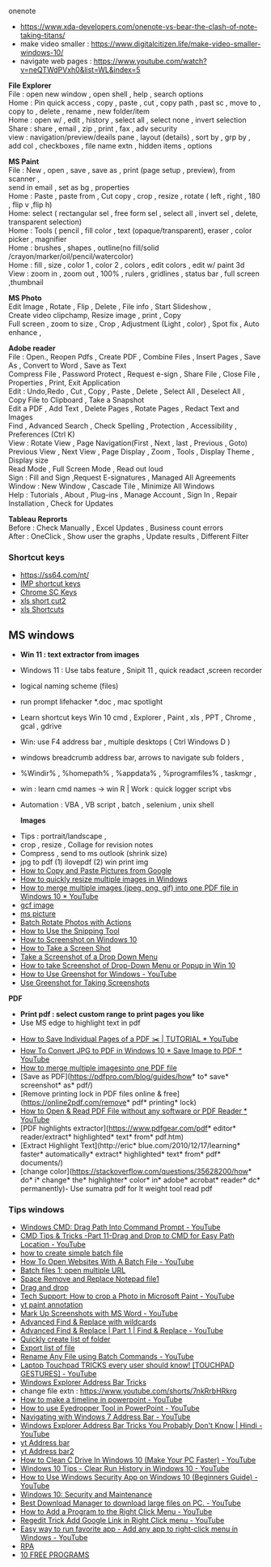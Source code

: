 onenote
* https://www.xda-developers.com/onenote-vs-bear-the-clash-of-note-taking-titans/
* make video smaller : https://www.digitalcitizen.life/make-video-smaller-windows-10/
* navigate web pages : https://www.youtube.com/watch?v=neQTWdPVxh0&list=WL&index=5
  
**File Explorer**  
File : open new window , open shell , help , search options  
Home : Pin quick access , copy , paste , cut , copy path , past sc , move to , copy to , delete , rename , new folder/item  
Home : open w/ , edit , history , select all , select none , invert selection  
Share : share , email , zip , print , fax , adv security  
view : navigation/preview/deails pane , layout (details) , sort by , grp by , add col , checkboxes , file name extn , hidden items , options


**MS Paint**  
File : New , open , save , save as , print (page setup , preview), from scanner ,  
send in email , set as bg , properties  
Home : Paste , paste from , Cut copy , crop , resize , rotate ( left , right , 180 , flip v ,flip h)  
Home: select ( rectangular sel , free form sel , select all , invert sel , delete, transparent selection)  
Home : Tools ( pencil , fill color , text (opaque/transparent), eraser , color picker , magnifier  
Home : brushes , shapes , outline(no fill/solid /crayon/marker/oil/pencil/watercolor)  
Home : fill , size , color 1 , color 2 , colors , edit colors , edit w/ paint 3d  
View : zoom in , zoom out , 100% , rulers , gridlines , status bar , full screen ,thumbnail

**MS Photo**  
Edit Image , Rotate , Flip , Delete , File info , Start Slideshow ,  
Create video clipchamp, Resize image , print , Copy  
Full screen , zoom to size , Crop , Adjustment (Light , color) , Spot fix , Auto enhance ,


**Adobe reader**  
File : Open., Reopen Pdfs , Create PDF , Combine Files , Insert Pages , Save As , Convert to Word , Save as Text  
Compress File , Password Protect , Request e-sign , Share File , Close File , Properties , Print, Exit Application  
Edit : Undo,Redo , Cut , Copy , Paste , Delete , Select All , Deselect All , Copy File to Clipboard , Take a Snapshot  
Edit a PDF , Add Text , Delete Pages , Rotate Pages , Redact Text and Images  
Find , Advanced Search , Check Spelling , Protection , Accessibility , Preferences (Ctrl K)  
View : Rotate View , Page Navigation(First , Next , last , Previous , Goto)  
Previous View , Next View , Page Display , Zoom , Tools , Display Theme , Display size  
Read Mode , Full Screen Mode , Read out loud  
Sign : Fill and Sign ,Request E-signatures , Managed All Agreements  
Window : New Window , Cascade Tile , Minimize All Windows  
Help : Tutorials , About , Plug-ins , Manage Account , Sign In , Repair Installation , Check for Updates


**Tableau Reprorts**  
Before : Check Manually , Excel Updates , Business count errors  
After : OneClick , Show user the graphs , Update results , Different Filter

### Shortcut keys
* https://ss64.com/nt/
* [IMP shortcut keys](https://shortcutworld.com/Shortcuts)
* [Chrome SC Keys](https://support.google.com/chrome/answer/157179?hl=en&co=GENIE.Platform%3DDesktop)
* [xls short cut2](https://www.myonlinetraininghub.com/excel-shortcuts)
* [xls Shortcuts](https://shortcutworld.com/Excel/win/Microsoft-Excel_Shortcuts)

## MS windows
- **Win 11 : text extractor from images**
- Windows 11 : Use tabs feature , Snipit 11 ,  quick readact ,screen recorder
- logical naming scheme (files)
- run prompt lifehacker \*.doc , mac spotlight
- Learn shortcut keys Win 10 cmd , Explorer , Paint , xls , PPT , Chrome , gcal , gdrive
- Win: use F4 address bar , multiple desktops ( Ctrl Windows D )
- windows breadcrumb address bar, arrows to navigate sub folders ,
- %Windir% , %homepath% , %appdata% , %programfiles% , taskmgr ,
- win : learn cmd names -> win R | Work : quick logger script vbs 
- Automation : VBA , VB script , batch , selenium , unix shell


  **Images**
* Tips : portrait/landscape , 
* crop , resize , Collage for revision  notes
* Compress , send to ms outlook (shrink size)
* jpg to pdf (1) ilovepdf (2) win print img 
* [How to Copy and Paste Pictures from Google](https://www.youtube.com/watch?v=Q9X0bZ76avQ&list=WL&index=10)
* [How to quickly resize multiple images in Windows](https://www.youtube.com/watch?v=19GbI6oFrW0&list=PLmMyXRtEtJEaqQeA_068ga5GVikqkGAR9&index=3)
* [How to merge multiple images (jpeg, png, gif) into one PDF file in Windows 10 *  YouTube](https://www.youtube.com/watch?v=bBQe7cAkOfw)
* [gcf image](https://edu.gcfglobal.org/en/imageediting101/)
* [ms picture](https://freewindowsvistatutorials.com/workingWithPicturesInWindows7.php)
* [Batch Rotate Photos with Actions](https://www.youtube.com/watch?v=tf80sF3_0L4&list=PLmMyXRtEtJEaqQeA_068ga5GVikqkGAR9&index=26)
* [How to Use the Snipping Tool](https://www.howtogeek.com/207754/how-to-use-the-snipping-tool-in-windows-to-take-screenshots/)
* [How to Screenshot on Windows 10](https://www.howtogeek.com/226280/how-to-take-screenshots-in-windows-10/)
* [How to Take a Screen Shot](https://www.youtube.com/watch?v=InW_AXV8Dc4&list=WL&index=22)
* [Take a Screenshot of a Drop Down Menu](https://www.youtube.com/watch?v=qFa7Dpwm89M&list=WL&index=18)
* [How to take Screenshot of Drop-Down Menu or Popup in Win 10](https://www.youtube.com/watch?v=pfCM45iXvaI&list=WL&index=24)
* [How to Use Greenshot for Windows - YouTube](https://www.youtube.com/watch?v=j45VKCrNYBE)
* [Use Greenshot for Taking Screenshots](https://www.youtube.com/watch?v=UdeYSC2ZZso&list=PLmMyXRtEtJEaqQeA_068ga5GVikqkGAR9&index=20)

  
**PDF**
- **Print pdf : select custom range to print pages you like**
- Use MS edge to highlight text in pdf
*  [How to Save Individual Pages of a PDF ✂️ | TUTORIAL *  YouTube](https://www.youtube.com/watch?v=Irc_620LcaE&list=WL&index=45)
*  [How To Convert JPG to PDF in Windows 10 *  Save Image to PDF *  YouTube](https://www.youtube.com/watch?v=8ZQGSVVasuE)
*  [How to merge multiple imagesinto one PDF file](https://www.youtube.com/watch?v=bBQe7cAkOfw&list=WL&index=7)
*  [Save as PDF](https://pdfpro.com/blog/guides/how* to* save* screenshot* as* pdf/)
*  [Remove printing lock in PDF files online & free](https://online2pdf.com/remove* pdf* printing* lock)
*  [How to Open & Read PDF File without any software or PDF Reader *  YouTube](https://www.youtube.com/watch?v=Ceoc9hfRHdY&list=WL&index=11)
*  [PDF highlights extractor](https://www.pdfgear.com/pdf* editor* reader/extract* highlighted* text* from* pdf.htm)
*  [Extract Highlight Text](http://eric* blue.com/2010/12/17/learning* faster* automatically* extract* highlighted* text* from* pdf* documents/)
*  [change color](https://stackoverflow.com/questions/35628200/how* do* i* change* the* highlighter* color* in* adobe* acrobat* reader* dc* permanently)- Use sumatra pdf for lt weight tool read pdf


### Tips windows
* [Windows CMD: Drag Path Into Command Prompt - YouTube](https://www.youtube.com/watch?v=q494i9RH8NE&list=PLmMyXRtEtJEaqQeA_068ga5GVikqkGAR9&index=7)
* [CMD Tips & Tricks -Part 11-Drag and Drop to CMD for Easy Path Location - YouTube](https://www.youtube.com/watch?v=F5Wctl8DBgI&list=WL&index=24)
* [how to create simple batch file ](https://www.youtube.com/watch?v=TzhtTSIOnmg&list=PLmMyXRtEtJEaqQeA_068ga5GVikqkGAR9&index=24)
* [How To Open Websites With A Batch File - YouTube](https://www.youtube.com/watch?v=Rcwz9CM9I_E&list=PLmMyXRtEtJEaqQeA_068ga5GVikqkGAR9&index=8)
* [Batch files 1: open multiple URL](https://www.youtube.com/watch?v=m6toSwPewo8&list=PLmMyXRtEtJEaqQeA_068ga5GVikqkGAR9&index=9)
* [Space Remove and Replace Notepad file1](https://www.youtube.com/watch?v=y3rNhoHQCQU&list=PLmMyXRtEtJEaqQeA_068ga5GVikqkGAR9&index=19)
* [Drag and drop](https://www.youtube.com/watch?v=q494i9RH8NE&list=PLmMyXRtEtJEaMk5au5y8p8avI5kJuQPHS&index=37&pp=gAQBiAQB)
* [Tech Support: How to crop a Photo in Microsoft Paint - YouTube](https://www.youtube.com/watch?v=U0xEoBBBZZ0&list=WL&index=20)
* [yt paint annotation](https://youtu.be/4wM4IJh3Ruk?si=3Yzl2HUsXCb5O-Uy)
* [Mark Up Screenshots with MS Word - YouTube](https://www.youtube.com/watch?v=R5r9OHgBN6U&list=PLmMyXRtEtJEYEbVO5Freg35Xl6HzMm63z&index=19)
* [Advanced Find & Replace with wildcards](https://www.youtube.com/watch?v=xeP9yyg6lF4)
* [Advanced Find & Replace | Part 1 | Find & Replace - YouTube](https://www.youtube.com/watch?v=ZDuM2oQAiLw) 
* [Quickly create list of folder](https://www.youtube.com/watch?v=A9Z8AzSMAvs&list=PLmMyXRtEtJEaqQeA_068ga5GVikqkGAR9&index=15)
* [Export list of file](https://www.youtube.com/watch?v=JN65g-0k534&list=PLmMyXRtEtJEaqQeA_068ga5GVikqkGAR9&index=15)
* [Rename Any File using Batch Commands - YouTube](https://www.youtube.com/watch?v=nDbmWhJwYdM&list=PLmMyXRtEtJEaqQeA_068ga5GVikqkGAR9&index=35)
* [Laptop Touchpad TRICKS every user should know! [TOUCHPAD GESTURES] - YouTube](https://www.youtube.com/watch?v=d3Nh3fJZpy4&list=WL&index=33)
* [Windows Explorer Address Bar Tricks](https://www.youtube.com/watch?v=POkWb83YnjM&list=PLmMyXRtEtJEaqQeA_068ga5GVikqkGAR9&index=2&t=1s)
* change file extn : https://www.youtube.com/shorts/7nkRrbHRkrg
* [How to make a timeline in powerpoint - YouTube](https://www.youtube.com/watch?v=fMC-Bn86Q4w&list=PLmMyXRtEtJEbAOUmcI4oSwy9OEKcaH7GC&index=4)
* [How to use Eyedropper Tool in PowerPoint - YouTube](https://www.youtube.com/watch?v=N1alsSRGr58&list=PLmMyXRtEtJEbAOUmcI4oSwy9OEKcaH7GC&index=7)
* [Navigating with Windows 7 Address Bar - YouTube](https://www.youtube.com/watch?v=0F9PDzYAtfs&list=PLmMyXRtEtJEaqQeA_068ga5GVikqkGAR9&index=4)
* [Windows Explorer Address Bar Tricks You Probably Don't Know | Hindi - YouTube](https://www.youtube.com/watch?v=POkWb83YnjM&list=WL&index=48)
* [yt Address bar](https://www.youtube.com/watch?v=POkWb83YnjM&list=PLmMyXRtEtJEaMk5au5y8p8avI5kJuQPHS&index=41&pp=gAQBiAQB)
* [yt Address bar2](https://www.youtube.com/watch?v=0F9PDzYAtfs&list=PLmMyXRtEtJEaMk5au5y8p8avI5kJuQPHS&index=36&pp=gAQBiAQB)
* [How to Clean C Drive In Windows 10 (Make Your PC Faster) - YouTube](https://www.youtube.com/watch?v=DHq3bqowzW0)
* [Windows 10 Tips - Clear Run History in Windows 10 - YouTube](https://www.youtube.com/watch?v=mhusTE7c-78&list=PLmMyXRtEtJEaqQeA_068ga5GVikqkGAR9&index=13)
* [How to Use Windows Security App on Windows 10 (Beginners Guide) - YouTube](https://www.youtube.com/watch?v=1tl4eLB_sHY)
* [Windows 10: Security and Maintenance](https://edu.gcfglobal.org/en/windows10/security-and-maintenance/1/)
* [Best Download Manager to download large files on PC. - YouTube](https://www.youtube.com/watch?v=w_r7coUs4Mo&list=PLmMyXRtEtJEaqQeA_068ga5GVikqkGAR9&index=28)
* [How to Add a Program to the Right Click Menu - YouTube](https://www.youtube.com/watch?v=5nX7Iy6JJZg&list=PLmMyXRtEtJEaqQeA_068ga5GVikqkGAR9&index=12)
* [Regedit Trick Add Google Link in Right Click menu - YouTube](https://www.youtube.com/watch?v=ucHWVyQvb1g&list=PLmMyXRtEtJEaqQeA_068ga5GVikqkGAR9&index=10)
* [Easy way to run favorite app - Add any app to right-click menu in Windows - YouTube](https://www.youtube.com/watch?v=NLtsqm_BPak&list=PLmMyXRtEtJEaqQeA_068ga5GVikqkGAR9&index=14)
* [RPA](https://www.youtube.com/watch?edufilter=NULL&v=MBl-3Yb30FA)
* [10 FREE PROGRAMS](https://www.youtube.com/watch?v=ODO5iqNkXts&list=PLmMyXRtEtJEaqQeA_068ga5GVikqkGAR9&index=21)
























